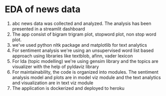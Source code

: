 # EDA of news data

1) abc news data was collected and analyzed. The analysis has been presented in a streamlit dashboard
2) The app consist of bigram trigram plot, stopword plot, non stop word plot. 
3) we've used python nltk package and matplotlib for text analytics
4) For sentiment analysis we're using an unsupervised word list based approach using libraries like textblob, afinn, vader lexicon
5) For lda (topic modelling) we're using gensim library and the topics are visualizer with the help of pyldaviz library
6) For maintainability, the code is organized into modules. The sentiment analysis model and plots are in model viz module and the text analytics and visualization are in text viz module
7) The application is dockerized and deployed to heroku

